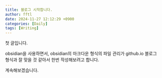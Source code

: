 ```yaml
---
title: 블로그 시작합니다.
author: fftl
date: 2024-11-27 12:12:29 +0900
categories: [Daily]
tags: [Writing]
---
```


첫 글입니다.

obsidian을 사용하면서, obsidian의 마크다운 형식의 파일 관리가 github.io 블로그 형식과 잘 맞을 것 같아서 한번 작성해보려고 합니다.

계속해보겠습니다.